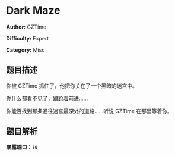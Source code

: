 # Dark Maze

**Author:** GZTime

**Difficulty:** Expert

**Category:** Misc

## 题目描述

你被 GZTime 抓住了，他把你关在了一个黑暗的迷宫中。

你什么都看不见了，踉跄着前进……

你能否找到那条通往迷宫最深处的道路……听说 GZTime 在那里等着你。

## 题目解析

**暴露端口：`70`**
